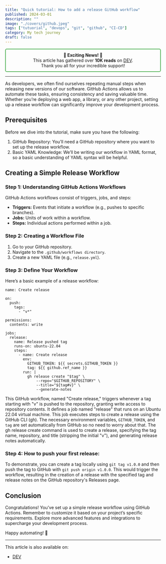 ```yaml
---
title: "Quick tutorial: How to add a release GitHub workflow"
published: 2024-03-01
description: ""
image: "./covers/github.jpeg"
tags: ["tutuorial", "devops", "git", "github", "CI-CD"]
category: My tech journey
draft: false
---
```


<center style="border: 2px solid #4CAF50; padding: 10px; border-radius: 5px;">
  <strong>🎉 Exciting News! 🎉</strong><br>
  This article has gathered over <strong>10K reads</strong> on <a href="https://dev.to/ayoub3bidi/quick-tutorial-how-to-add-a-release-github-workflow-56ib">DEV</a>.<br/>
  Thank you all for your incredible support!
</center>

----------

As developers, we often find ourselves repeating manual steps when releasing new versions of our software. GitHub Actions allows us to automate these tasks, ensuring consistency and saving valuable time. Whether you’re deploying a web app, a library, or any other project, setting up a release workflow can significantly improve your development process.

## Prerequisites
Before we dive into the tutorial, make sure you have the following:
1. GitHub Repository: You’ll need a GitHub repository where you want to set up the release workflow.
2. Basic YAML Knowledge: We’ll be writing our workflow in YAML format, so a basic understanding of YAML syntax will be helpful.

## Creating a Simple Release Workflow
### Step 1: Understanding GitHub Actions Workflows
GitHub Actions workflows consist of triggers, jobs, and steps:
* **Triggers:** Events that initiate a workflow (e.g., pushes to specific branches).
* **Jobs:** Units of work within a workflow.
* **Steps:** Individual actions performed within a job.

### Step 2: Creating a Workflow File
1. Go to your GitHub repository.
2. Navigate to the `.github/workflows directory`.
3. Create a new YAML file (e.g., `release.yml`).

### Step 3: Define Your Workflow
Here’s a basic example of a release workflow:

```shell
name: Create release

on:
  push:
    tags:
      - "v*"

permissions:
  contents: write

jobs:
  release:
    name: Release pushed tag
    runs-on: ubuntu-22.04
    steps:
      - name: Create release
        env:
          GITHUB_TOKEN: ${{ secrets.GITHUB_TOKEN }}
          tag: ${{ github.ref_name }}
        run: |
          gh release create "$tag" \
              --repo="$GITHUB_REPOSITORY" \
              --title="${tag#v}" \
              --generate-notes
```

This GitHub workflow, named "Create release," triggers whenever a tag starting with "v" is pushed to the repository, granting write access to repository contents.
It defines a job named "release" that runs on an Ubuntu 22.04 virtual machine. This job executes steps to create a release using the GitHub CLI (gh).
The necessary environment variables, `GITHUB_TOKEN`, and `tag` are set automatically from GitHub so no need to worry about that.
The gh release create command is used to create a release, specifying the tag name, repository, and title (stripping the initial "v"), and generating release notes automatically. 

### Step 4: How to push your first release:
To demonstrate, you can create a tag locally using `git tag v1.0.0` and then push the tag to GitHub with `git push origin v1.0.0`.
This would trigger the workflow, resulting in the creation of a release with the specified tag and release notes on the GitHub repository's Releases page.

## Conclusion
Congratulations! You’ve set up a simple release workflow using GitHub Actions. Remember to customize it based on your project’s specific requirements. Explore more advanced features and integrations to supercharge your development process.

Happy automating! 🚀

-----------
This article is also available on:  
* [DEV](https://dev.to/ayoub3bidi/quick-tutorial-how-to-add-a-release-github-workflow-56ib)